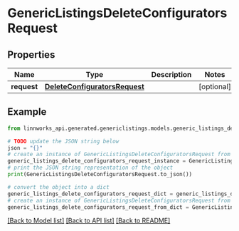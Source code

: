 # GenericListingsDeleteConfiguratorsRequest


## Properties

Name | Type | Description | Notes
------------ | ------------- | ------------- | -------------
**request** | [**DeleteConfiguratorsRequest**](DeleteConfiguratorsRequest.md) |  | [optional] 

## Example

```python
from linnworks_api.generated.genericlistings.models.generic_listings_delete_configurators_request import GenericListingsDeleteConfiguratorsRequest

# TODO update the JSON string below
json = "{}"
# create an instance of GenericListingsDeleteConfiguratorsRequest from a JSON string
generic_listings_delete_configurators_request_instance = GenericListingsDeleteConfiguratorsRequest.from_json(json)
# print the JSON string representation of the object
print(GenericListingsDeleteConfiguratorsRequest.to_json())

# convert the object into a dict
generic_listings_delete_configurators_request_dict = generic_listings_delete_configurators_request_instance.to_dict()
# create an instance of GenericListingsDeleteConfiguratorsRequest from a dict
generic_listings_delete_configurators_request_from_dict = GenericListingsDeleteConfiguratorsRequest.from_dict(generic_listings_delete_configurators_request_dict)
```
[[Back to Model list]](../README.md#documentation-for-models) [[Back to API list]](../README.md#documentation-for-api-endpoints) [[Back to README]](../README.md)


